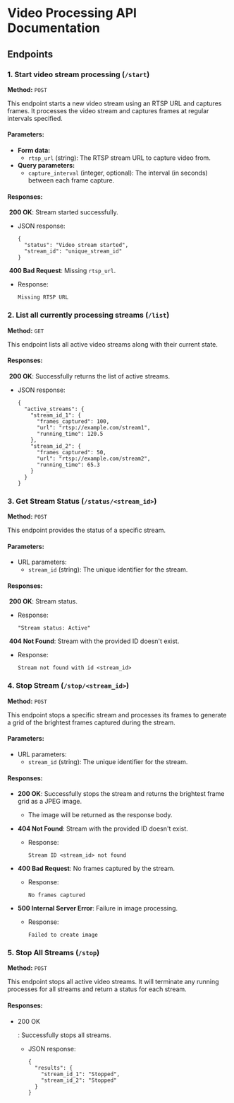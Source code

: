# Video Processing API Documentation

## Endpoints

### 1. Start video stream processing  (`/start`)

**Method:** `POST`

This endpoint starts a new video stream using an RTSP URL and captures frames. It processes the video stream and captures frames at regular intervals specified.

#### Parameters:

- **Form data:**
  - `rtsp_url` (string): The RTSP stream URL to capture video from.
- **Query parameters:**
  - `capture_interval` (integer, optional): The interval (in seconds) between each frame capture.

#### Responses:

​	**200 OK**: Stream started successfully.

- JSON response:

  ```
  {
    "status": "Video stream started",
    "stream_id": "unique_stream_id"
  }
  ```

​	**400 Bad Request**: Missing `rtsp_url`.

- Response:

  ```
  Missing RTSP URL
  ```

### 2. List all currently processing streams (`/list`)

**Method:** `GET`

This endpoint lists all active video streams along with their current state.

#### Responses:

​	**200 OK**: Successfully returns the list of active streams.

- JSON response:

  ```
  {
    "active_streams": {
      "stream_id_1": {
        "frames_captured": 100,
        "url": "rtsp://example.com/stream1",
        "running_time": 120.5
      },
      "stream_id_2": {
        "frames_captured": 50,
        "url": "rtsp://example.com/stream2",
        "running_time": 65.3
      }
    }
  }
  ```

### 3. Get Stream Status (`/status/<stream_id>`)

**Method:** `POST`

This endpoint provides the status of a specific stream.

#### Parameters:

- URL parameters:
  - `stream_id` (string): The unique identifier for the stream.

#### Responses:

​	**200 OK**: Stream status.

- Response:

  ```
  "Stream status: Active"
  ```

​	**404 Not Found**: Stream with the provided ID doesn't exist.

- Response:

  ```
  Stream not found with id <stream_id>
  ```

### 4. Stop Stream (`/stop/<stream_id>`)

**Method:** `POST`

This endpoint stops a specific stream and processes its frames to generate a grid of the brightest frames captured during the stream.

#### Parameters:

- URL parameters:
  - `stream_id` (string): The unique identifier for the stream.

#### Responses:

- **200 OK**: Successfully stops the stream and returns the brightest frame grid as a JPEG image.

  - The image will be returned as the response body.

- **404 Not Found**: Stream with the provided ID doesn't exist.

  - Response:

    ```
    Stream ID <stream_id> not found
    ```

- **400 Bad Request**: No frames captured by the stream.

  - Response:

    ```
    No frames captured
    ```

- **500 Internal Server Error**: Failure in image processing.

  - Response:

    ```
    Failed to create image
    ```

### 5. Stop All Streams (`/stop`)

**Method:** `POST`

This endpoint stops all active video streams. It will terminate any running processes for all streams and return a status for each stream.

#### Responses:

- 200 OK

  : Successfully stops all streams.

  - JSON response:

    ```
    {
      "results": {
        "stream_id_1": "Stopped",
        "stream_id_2": "Stopped"
      }
    }
    ```